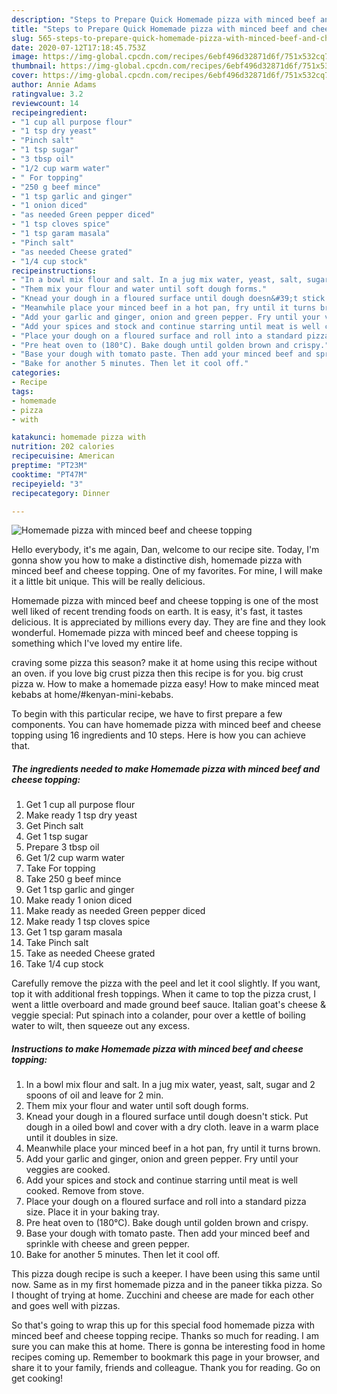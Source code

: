 ```yaml
---
description: "Steps to Prepare Quick Homemade pizza with minced beef and cheese topping"
title: "Steps to Prepare Quick Homemade pizza with minced beef and cheese topping"
slug: 565-steps-to-prepare-quick-homemade-pizza-with-minced-beef-and-cheese-topping
date: 2020-07-12T17:18:45.753Z
image: https://img-global.cpcdn.com/recipes/6ebf496d32871d6f/751x532cq70/homemade-pizza-with-minced-beef-and-cheese-topping-recipe-main-photo.jpg
thumbnail: https://img-global.cpcdn.com/recipes/6ebf496d32871d6f/751x532cq70/homemade-pizza-with-minced-beef-and-cheese-topping-recipe-main-photo.jpg
cover: https://img-global.cpcdn.com/recipes/6ebf496d32871d6f/751x532cq70/homemade-pizza-with-minced-beef-and-cheese-topping-recipe-main-photo.jpg
author: Annie Adams
ratingvalue: 3.2
reviewcount: 14
recipeingredient:
- "1 cup all purpose flour"
- "1 tsp dry yeast"
- "Pinch salt"
- "1 tsp sugar"
- "3 tbsp oil"
- "1/2 cup warm water"
- " For topping"
- "250 g beef mince"
- "1 tsp garlic and ginger"
- "1 onion diced"
- "as needed Green pepper diced"
- "1 tsp cloves spice"
- "1 tsp garam masala"
- "Pinch salt"
- "as needed Cheese grated"
- "1/4 cup stock"
recipeinstructions:
- "In a bowl mix flour and salt. In a jug mix water, yeast, salt, sugar and 2 spoons of oil and leave for 2 min."
- "Them mix your flour and water until soft dough forms."
- "Knead your dough in a floured surface until dough doesn&#39;t stick. Put dough in a oiled bowl and cover with a dry cloth. leave in a warm place until it doubles in size."
- "Meanwhile place your minced beef in a hot pan, fry until it turns brown."
- "Add your garlic and ginger, onion and green pepper. Fry until your veggies are cooked."
- "Add your spices and stock and continue starring until meat is well cooked. Remove from stove."
- "Place your dough on a floured surface and roll into a standard pizza size. Place it in your baking tray."
- "Pre heat oven to (180°C). Bake dough until golden brown and crispy."
- "Base your dough with tomato paste. Then add your minced beef and sprinkle with cheese and green pepper."
- "Bake for another 5 minutes. Then let it cool off."
categories:
- Recipe
tags:
- homemade
- pizza
- with

katakunci: homemade pizza with 
nutrition: 202 calories
recipecuisine: American
preptime: "PT23M"
cooktime: "PT47M"
recipeyield: "3"
recipecategory: Dinner

---
```



![Homemade pizza with minced beef and cheese topping](https://img-global.cpcdn.com/recipes/6ebf496d32871d6f/751x532cq70/homemade-pizza-with-minced-beef-and-cheese-topping-recipe-main-photo.jpg)

Hello everybody, it's me again, Dan, welcome to our recipe site. Today, I'm gonna show you how to make a distinctive dish, homemade pizza with minced beef and cheese topping. One of my favorites. For mine, I will make it a little bit unique. This will be really delicious.

Homemade pizza with minced beef and cheese topping is one of the most well liked of recent trending foods on earth. It is easy, it's fast, it tastes delicious. It is appreciated by millions every day. They are fine and they look wonderful. Homemade pizza with minced beef and cheese topping is something which I've loved my entire life.

craving some pizza this season? make it at home using this recipe without an oven. if you love big crust pizza then this recipe is for you. big crust pizza w. How to make a homemade pizza easy! How to make minced meat kebabs at home/#kenyan-mini-kebabs.


To begin with this particular recipe, we have to first prepare a few components. You can have homemade pizza with minced beef and cheese topping using 16 ingredients and 10 steps. Here is how you can achieve that.

<!--inarticleads1-->

##### The ingredients needed to make Homemade pizza with minced beef and cheese topping:

1. Get 1 cup all purpose flour
1. Make ready 1 tsp dry yeast
1. Get Pinch salt
1. Get 1 tsp sugar
1. Prepare 3 tbsp oil
1. Get 1/2 cup warm water
1. Take  For topping
1. Take 250 g beef mince
1. Get 1 tsp garlic and ginger
1. Make ready 1 onion diced
1. Make ready as needed Green pepper diced
1. Make ready 1 tsp cloves spice
1. Get 1 tsp garam masala
1. Take Pinch salt
1. Take as needed Cheese grated
1. Take 1/4 cup stock


Carefully remove the pizza with the peel and let it cool slightly. If you want, top it with additional fresh toppings. When it came to top the pizza crust, I went a little overboard and made ground beef sauce. Italian goat&#39;s cheese &amp; veggie special: Put spinach into a colander, pour over a kettle of boiling water to wilt, then squeeze out any excess. 

<!--inarticleads2-->

##### Instructions to make Homemade pizza with minced beef and cheese topping:

1. In a bowl mix flour and salt. In a jug mix water, yeast, salt, sugar and 2 spoons of oil and leave for 2 min.
1. Them mix your flour and water until soft dough forms.
1. Knead your dough in a floured surface until dough doesn&#39;t stick. Put dough in a oiled bowl and cover with a dry cloth. leave in a warm place until it doubles in size.
1. Meanwhile place your minced beef in a hot pan, fry until it turns brown.
1. Add your garlic and ginger, onion and green pepper. Fry until your veggies are cooked.
1. Add your spices and stock and continue starring until meat is well cooked. Remove from stove.
1. Place your dough on a floured surface and roll into a standard pizza size. Place it in your baking tray.
1. Pre heat oven to (180°C). Bake dough until golden brown and crispy.
1. Base your dough with tomato paste. Then add your minced beef and sprinkle with cheese and green pepper.
1. Bake for another 5 minutes. Then let it cool off.


This pizza dough recipe is such a keeper. I have been using this same until now. Same as in my first homemade pizza and in the paneer tikka pizza. So I thought of trying at home. Zucchini and cheese are made for each other and goes well with pizzas. 

So that's going to wrap this up for this special food homemade pizza with minced beef and cheese topping recipe. Thanks so much for reading. I am sure you can make this at home. There is gonna be interesting food in home recipes coming up. Remember to bookmark this page in your browser, and share it to your family, friends and colleague. Thank you for reading. Go on get cooking!
